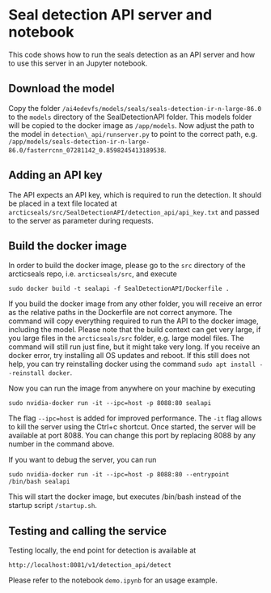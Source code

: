 # Seal detection API server and notebook
This code shows how to run the seals detection as an API server and how to use this server in an Jupyter notebook. 


## Download the model
Copy the folder `/ai4edevfs/models/seals/seals-detection-ir-n-large-86.0` to the `models` directory of the SealDetectionAPI folder. 
This models folder will be copied to the docker image as `/app/models`. Now adjust the path to the model in 
`detection\_api/runserver.py` to point to the correct path, e.g.
`/app/models/seals-detection-ir-n-large-86.0/fasterrcnn_07281142_0.8598245413189538`.


## Adding an API key
The API expects an API key, which is required to run the detection. It should be placed in a text file located at
`arcticseals/src/SealDetectionAPI/detection_api/api_key.txt` and passed to the server as parameter during requests.


## Build the docker image
In order to build the docker image, please go to the `src` directory of the arcticseals repo, i.e.
`arcticseals/src`, and execute

```
sudo docker build -t sealapi -f SealDetectionAPI/Dockerfile .
```

If you build the docker image from any other folder, you will receive an error as the relative paths in the Dockerfile
are not correct anymore. The command will copy everything required to run the API to the docker image, including the model. 
Please note that the build context can get very large, if you large files in the `arcticseals/src` folder, e.g. large
model files. The command will still run just fine, but it might take very long. If you receive an docker error, try installing 
all OS updates and reboot. If this still does not help, you can try reinstalling docker using the command
`sudo apt install --reinstall docker`.

Now you can run the image from anywhere on your machine by executing

```
sudo nvidia-docker run -it --ipc=host -p 8088:80 sealapi
```

The flag `--ipc=host` is added for improved performance. The `-it` flag allows to kill the server using the Ctrl+c shortcut. 
Once started, the server will be available at port 8088. You can change this port by replacing 8088 by any number in the
command above. 

If you want to debug the server, you can run 

```
sudo nvidia-docker run -it --ipc=host -p 8088:80 --entrypoint /bin/bash sealapi
```

This will start the docker image, but executes /bin/bash instead of the startup script `/startup.sh`.

## Testing and calling the service

Testing locally, the end point for detection is available at

```
http://localhost:8081/v1/detection_api/detect
```

Please refer to the notebook `demo.ipynb` for an usage example.
